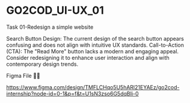 # GO2COD_UI-UX_01
Task 01-Redesign a simple website

Search Button Design: The current design of the search button appears confusing and does not align with intuitive UX standards.
Call-to-Action (CTA): The "Read More" button lacks a modern and engaging appeal. Consider redesigning it to enhance user interaction and align with contemporary design trends.

Figma File 🔰🔰

https://www.figma.com/design/TMFLCHqo5U5hARl21EYAEz/go2cod-internship?node-id=0-1&p=f&t=U1sN3zso6G5dqBIi-0
